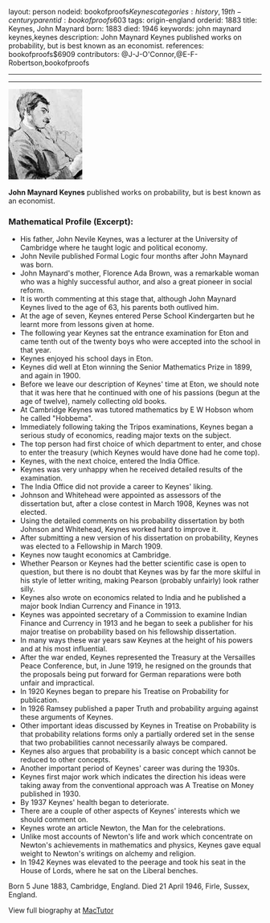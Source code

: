 layout: person
nodeid: bookofproofs$Keynes
categories: history,19th-century
parentid: bookofproofs$603
tags: origin-england
orderid: 1883
title: Keynes, John Maynard
born: 1883
died: 1946
keywords: john maynard keynes,keynes
description: John Maynard Keynes published works on probability, but is best known as an economist.
references: bookofproofs$6909
contributors: @J-J-O'Connor,@E-F-Robertson,bookofproofs

---



---

![Keynes.jpg](https://github.com/bookofproofs/bookofproofs.github.io/blob/main/_sources/_assets/images/portraits/Keynes.jpg?raw=true)

**John Maynard Keynes** published works on probability, but is best known as an economist.

### Mathematical Profile (Excerpt):
* His father, John Nevile Keynes, was a lecturer at the University of Cambridge where he taught logic and political economy.
* John Nevile published Formal Logic four months after John Maynard was born.
* John Maynard's mother, Florence Ada Brown, was a remarkable woman who was a highly successful author, and also a great pioneer in social reform.
* It is worth commenting at this stage that, although John Maynard Keynes lived to the age of 63, his parents both outlived him.
* At the age of seven, Keynes entered Perse School Kindergarten but he learnt more from lessons given at home.
* The following year Keynes sat the entrance examination for Eton and came tenth out of the twenty boys who were accepted into the school in that year.
* Keynes enjoyed his school days in Eton.
* Keynes did well at Eton winning the Senior Mathematics Prize in 1899, and again in 1900.
* Before we leave our description of Keynes' time at Eton, we should note that it was here that he continued with one of his passions (begun at the age of twelve), namely collecting old books.
* At Cambridge Keynes was tutored mathematics by E W Hobson whom he called "Hobbema".
* Immediately following taking the Tripos examinations, Keynes began a serious study of economics, reading major texts on the subject.
* The top person had first choice of which department to enter, and chose to enter the treasury (which Keynes would have done had he come top).
* Keynes, with the next choice, entered the India Office.
* Keynes was very unhappy when he received detailed results of the examination.
* The India Office did not provide a career to Keynes' liking.
* Johnson and Whitehead were appointed as assessors of the dissertation but, after a close contest in March 1908, Keynes was not elected.
* Using the detailed comments on his probability dissertation by both Johnson and Whitehead, Keynes worked hard to improve it.
* After submitting a new version of his dissertation on probability, Keynes was elected to a Fellowship in March 1909.
* Keynes now taught economics at Cambridge.
* Whether Pearson or Keynes had the better scientific case is open to question, but there is no doubt that Keynes was by far the more skilful in his style of letter writing, making Pearson (probably unfairly) look rather silly.
* Keynes also wrote on economics related to India and he published a major book Indian Currency and Finance in 1913.
* Keynes was appointed secretary of a Commission to examine Indian Finance and Currency in 1913 and he began to seek a publisher for his major treatise on probability based on his fellowship dissertation.
* In many ways these war years saw Keynes at the height of his powers and at his most influential.
* After the war ended, Keynes represented the Treasury at the Versailles Peace Conference, but, in June 1919, he resigned on the grounds that the proposals being put forward for German reparations were both unfair and impractical.
* In 1920 Keynes began to prepare his Treatise on Probability for publication.
* In 1926 Ramsey published a paper Truth and probability arguing against these arguments of Keynes.
* Other important ideas discussed by Keynes in Treatise on Probability is that probability relations forms only a partially ordered set in the sense that two probabilities cannot necessarily always be compared.
* Keynes also argues that probability is a basic concept which cannot be reduced to other concepts.
* Another important period of Keynes' career was during the 1930s.
* Keynes first major work which indicates the direction his ideas were taking away from the conventional approach was A Treatise on Money published in 1930.
* By 1937 Keynes' health began to deteriorate.
* There are a couple of other aspects of Keynes' interests which we should comment on.
* Keynes wrote an article Newton, the Man for the celebrations.
* Unlike most accounts of Newton's life and work which concentrate on Newton's achievements in mathematics and physics, Keynes gave equal weight to Newton's writings on alchemy and religion.
* In 1942 Keynes was elevated to the peerage and took his seat in the House of Lords, where he sat on the Liberal benches.

Born 5 June 1883, Cambridge, England. Died 21 April 1946, Firle, Sussex, England.

View full biography at [MacTutor](https://mathshistory.st-andrews.ac.uk/Biographies/Keynes/)
